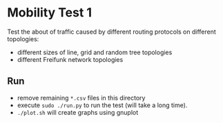 # Mobility Test 1

Test the about of traffic caused by different routing protocols on different topologies:

- different sizes of line, grid and random tree topologies
- different Freifunk network topologies

## Run

* remove remaining `*.csv` files in this directory
* execute `sudo ./run.py` to run the test (will take a long time).
* `./plot.sh` will create graphs using gnuplot
